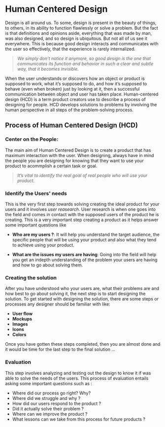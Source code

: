 # Human Centered Design

Design is all around us. To some, design is present in the beauty of things, to others, in its ability to function flawlessly or solve a problem. But the fact is that definitions and opinions aside, everything that was made by man, was also designed, and so design is ubiquitous. But not all of us see it everywhere. This is because good design interacts and communicates with the user so effectively, that the experience is rarely internalized. 
>_We simply don’t notice it anymore, so good design is the one that communicates its function and behavior in such a clear and subtle way, that it becomes invisible._

When the user understands or discovers how an object or product is supposed to work, what it’s supposed to do, and how it’s supposed to behave (even when broken) just by looking at it, then a successful communication between object and user has taken place. Human-centered design (HCD) is a term product creators use to describe a process of designing for people. HCD develops solutions to problems by involving the human perspective in all steps of the problem-solving process.

## Process of Human Centered Design (HCD)

### Center on the People: 

The main aim of Human Centered Design is to create a product that has maximum interaction with the user. When designing, always have in mind the people you are designing for knowing that they want to use your product to acommplish a certain task or goal.

>_It’s vital to identify the real goal of real people who will use your product._


### Identify the Users' needs
This is the very first step towards solving creating the ideal product for your users and it involves *user reasearch*. User research is when one goes into the field and comes in contact with the supposed users of the product he is creating. This is a very important step creating a product as it helps answer some important questions like

* **Who are my users ?**:  It will help you understand the target audience, the specific people that will be using your product and also what they tend to achieve using your product.

* **What are the issues my users are having**:  Going into the field will help you get an indepth understanding of the problem your users are having and how to go about solving them.

### Creating the solution
After you have understood who your users are, what their problems are and how best to go about solving it, the next step is to start designing the solution. To get started with designing the solution, there are some steps or processes any designer should be familiar with like:

* **User flow**
* **Mockups**
* **Images**
* **Icons**
* **Colors**

Once you have gotten these steps completed, then you are almost done and it would be time for the last step to the final solution ...

### Evaluation
This step involves analyzing and testing out the design to know it if was able to solve the needs of the users. This process of evaluation entails asking some important questions such as : 

* Where did our process go right? Why?
* Where did we struggle and why ?
* How did our users respond to the product ?
* Did it actually solve their problem ?
* Where can we improve the product ?
* What lessons can we take from this process for future products ?


 